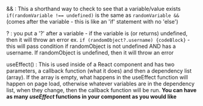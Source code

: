 &&
: This a shorthand way to check to see that a variable/value exists
`if(randomVariable !== undefined)` is the same as `randomVariable &&` (comes after the variable - this is like an 'if' statement with no 'else')

?
: you put a '?' after a variable - if the variable is (or returns) undefined, then it will throw an error
ex. `if (randomObject?.username) {codeBlock}` - this will pass condition if randomObject is not undefined AND has a username. If randomObject is undefined, then it will throw an error

useEffect()
: This is used inside of a React component and has two parameters, a callback function (what it does) and then a dependency list (array). If the array is empty, what happens in the useEffect function will happen on page load, otherwise whatever variables are in the dependency list, when they change, then the callback function will be run.
**You can have as many *useEffect* functions in your component as you would like**